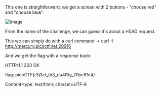 This one is straightforward, we get a screen with 2 buttons - "choose red" and "choose blue".

![image](https://user-images.githubusercontent.com/59180254/120807056-37411600-c550-11eb-8c87-3ed39f22c0e8.png)

From the name of the challenge, we can guess it's about a HEAD request.

This we can simply do with a curl command -> curl -I http://mercury.picoctf.net:28916

  And we get the flag with a response back:
  
HTTP/1.1 200 OK

flag: picoCTF{r3j3ct_th3_du4l1ty_70bc61c4}

Content-type: text/html; charset=UTF-8
